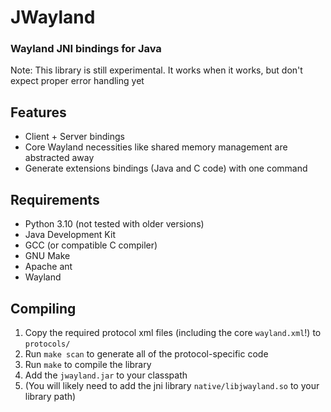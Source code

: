# JWayland
### Wayland JNI bindings for Java

Note: This library is still experimental. It works when it works, but don't expect proper error handling yet

## Features
- Client + Server bindings
- Core Wayland necessities like shared memory management are abstracted away
- Generate extensions bindings (Java and C code) with one command

## Requirements
- Python 3.10 (not tested with older versions)
- Java Development Kit
- GCC (or compatible C compiler)
- GNU Make
- Apache ant
- Wayland

## Compiling
1. Copy the required protocol xml files (including the core `wayland.xml`!) to `protocols/`
2. Run `make scan` to generate all of the protocol-specific code
3. Run `make` to compile the library
4. Add the `jwayland.jar` to your classpath
5. (You will likely need to add the jni library `native/libjwayland.so` to your library path)
